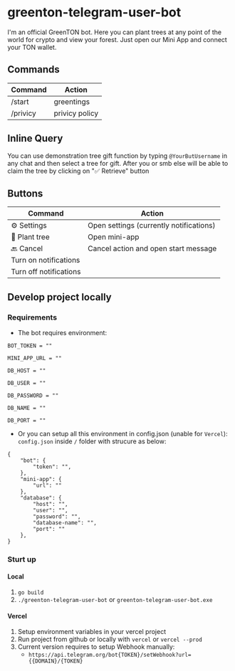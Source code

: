 
# greenton-telegram-user-bot
 I'm an official GreenTON bot. Here you can plant trees at any point of the world for crypto and view your forest. Just open our Mini App and connect your TON wallet.
 
## Commands
|  Command  | Action  |
| ------------ | ------------ |
| /start  | greentings  |
| /privicy  | privicy policy  |
## Inline Query
You can use demonstration tree gift function by typing `@YourButUsername` in any chat and then select a tree for gift. After you or smb else will be able to claim the tree by clicking on "✅ Retrieve" button
## Buttons
|  Command  | Action  |
| ------------ | ------------ |
| ⚙ Settings | Open settings (currently notifications)  |
| 🌳 Plant tree | Open mini-app  |
|🔙 Cancel | Cancel action and open start message |
| Turn on notifications |   |
| Turn off notifications |   | |
## Develop project locally
### Requirements
- The bot requires environment:
```
BOT_TOKEN = ""

MINI_APP_URL = ""

DB_HOST = ""

DB_USER = ""

DB_PASSWORD = ""

DB_NAME = ""

DB_PORT = ""
```
- Or you can setup all this environment in config.json (unable for `Vercel`):
`config.json` inside `/` folder with strucure as below:
```
{
	"bot": {
		"token": "",
	},
	"mini-app": {
		"url": ""
	},
	"database": {
		"host": "",
		"user": "",
		"password": "",
		"database-name": "",
		"port": ""
	},
}
```

### Sturt up
#### Local
1. `go build`
2. `./greenton-telegram-user-bot`  or `greenton-telegram-user-bot.exe`
####  Vercel
1. Setup environment variables in your vercel project
2. Run project from github or locally with `vercel` or `vercel --prod`
3. Current version requires to setup Webhook manually:
	- `https://api.telegram.org/bot{TOKEN}/setWebhook?url={{DOMAIN}/{TOKEN}`

 
